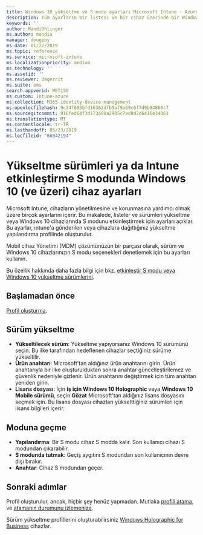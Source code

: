 ```yaml
---
title: Windows 10 yükseltme ve S modu ayarları Microsoft Intune - Azure | Microsoft Docs
description: Tüm ayarların bir listesi ve bir cihaz üzerinde bir Windows 10 sürüm yükseltme sırasında ne yaptıklarını görün veya Microsoft Intune cihaz yapılandırma profili kullanarak bir cihazdaki S modunu etkinleştirin.
keywords: ''
author: MandiOhlinger
ms.author: mandia
manager: dougeby
ms.date: 01/22/2019
ms.topic: reference
ms.service: microsoft-intune
ms.localizationpriority: medium
ms.technology: ''
ms.assetid: ''
ms.reviewer: dagerrit
ms.suite: ems
search.appverid: MET150
ms.custom: intune-azure
ms.collection: M365-identity-device-management
ms.openlocfilehash: 9c34f683bfd16362dfb9af9a69c6f7d9b04860c7
ms.sourcegitcommit: 916fed64f3d173498a2905c7ed8d2d6416e34061
ms.translationtype: MT
ms.contentlocale: tr-TR
ms.lasthandoff: 05/23/2019
ms.locfileid: "66042194"
---
```

# <a name="windows-10-and-newer-device-settings-to-upgrade-editions-or-enable-s-mode-in-intune"></a>Yükseltme sürümleri ya da Intune etkinleştirme S modunda Windows 10 (ve üzeri) cihaz ayarları

Microsoft Intune, cihazların yönetilmesine ve korunmasına yardımcı olmak üzere birçok ayarlarını içerir. Bu makalede, listeler ve sürümleri yükseltme veya Windows 10 cihazlarında S modunu etkinleştirmek için ayarları açıklar. Bu ayarlar, ıntune'a gönderilen veya cihazlara dağıttığınız yükseltme yapılandırma profilinde oluşturulur.

Mobil cihaz Yönetimi (MDM) çözümünüzün bir parçası olarak, sürüm ve Windows 10 cihazlarınızın S modu seçenekleri denetlemek için bu ayarları kullanın.

Bu özellik hakkında daha fazla bilgi için bkz. [etkinleştir S modu veya Windows 10 yükseltme sürümlerini](edition-upgrade-configure-windows-10.md).

## <a name="before-you-begin"></a>Başlamadan önce

[Profil oluşturma](edition-upgrade-configure-windows-10.md#create-the-profile).

## <a name="edition-upgrade"></a>Sürüm yükseltme

- **Yükseltilecek sürüm**: Yükseltme yapıyorsanız Windows 10 sürümünü seçin. Bu ilke tarafından hedeflenen cihazlar seçtiğiniz sürüme yükseltilir.
- **Ürün anahtarı**: Microsoft'tan aldığınız ürün anahtarını girin. Ürün anahtarıyla bir ilke oluşturulduktan sonra anahtar güncelleştirilemez ve güvenlik nedeniyle gizlenir. Ürün anahtarını değiştirmek için tüm anahtarı yeniden girin.
- **Lisans dosyası**: İçin **iş için Windows 10 Holographic** veya **Windows 10 Mobile sürümü**, seçin **Gözat** Microsoft'tan aldığınız lisans dosyasını seçmek için. Bu lisans dosyası cihazları yükselttiğiniz sürümleri için lisans bilgileri içerir.

## <a name="mode-switch"></a>Moduna geçme

- **Yapılandırma**: Bir S modu cihaz S modda kalır. Son kullanıcı cihazı S modundan çıkarabilir.
- **S modunda tutmak**: Geçiş aygıtını S modundan son kullanıcının devre dışı bırakır.
- **Anahtar**: Cihaz S modundan geçer.

## <a name="next-steps"></a>Sonraki adımlar

Profil oluşturulur, ancak, hiçbir şey henüz yapmadan. Mutlaka [profili atama](device-profile-assign.md), ve [atamanın durumunu izlemenize](device-profile-monitor.md).

Sürüm yükseltme profillerini oluşturabilirsiniz [Windows Holographic for Business](holographic-upgrade.md) cihazlar.
